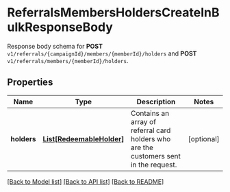 # ReferralsMembersHoldersCreateInBulkResponseBody

Response body schema for **POST** `v1/referrals/{campaignId}/members/{memberId}/holders` and **POST** `v1/referrals/members/{memberId}/holders`.

## Properties

Name | Type | Description | Notes
------------ | ------------- | ------------- | -------------
**holders** | [**List[RedeemableHolder]**](RedeemableHolder.md) | Contains an array of referral card holders who are the customers sent in the request. | [optional] 

[[Back to Model list]](../README.md#documentation-for-models) [[Back to API list]](../README.md#documentation-for-api-endpoints) [[Back to README]](../README.md)


